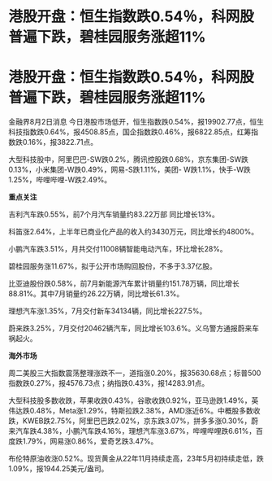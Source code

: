 # 港股开盘：恒生指数跌0.54％，科网股普遍下跌，碧桂园服务涨超11%

# 港股开盘：恒生指数跌0.54％，科网股普遍下跌，碧桂园服务涨超11%

金融界8月2日消息
今日港股市场低开，恒生指数跌0.54%，报19902.77点，恒生科技指数跌0.64%，报4508.85点，国企指数跌0.46%，报6822.85点，红筹指数跌0.16%，报3822.71点。

大型科技股中，阿里巴巴-SW跌0.2%，腾讯控股跌0.68%，京东集团-SW跌0.13%，小米集团-W跌0.49%，网易-S跌1.11%，美团-
W跌1.1%，快手-W跌1.25%，哔哩哔哩-W跌2.49%。

**重点关注**

吉利汽车跌0.55%，前7个月汽车销量约83.22万部 同比增长13%。

科笛涨2.64%，上半年已商业化产品的收入约3430万元，同比增长约4800%。

小鹏汽车跌3.51%，月共交付11008辆智能电动汽车，环比增长28%。

碧桂园服务涨11.67%，拟于公开市场购回股份，不多于3.37亿股。

比亚迪股份跌0.58%，前7月新能源汽车累计销量约151.78万辆，同比增长88.81%。其中7月销量约26.22万辆，同比增长61.3%。

理想汽车涨1.35%，7月交付新车34134辆，同比增长227.5%。

蔚来跌3.25%，7月交付20462辆汽车，同比增长103.6%。义乌警方通报蔚来车祸起火。

**海外市场**

周二美股三大指数震荡整理涨跌不一，道指涨0.20%，报35630.68点；标普500指数跌0.27%，报4576.73点；纳指跌0.43%，报14283.91点。

大型科技股多数收跌，苹果收跌0.43%，谷歌收跌0.92%，亚马逊跌1.49%，英伟达跌0.48%，Meta涨1.29%，特斯拉跌2.38%，AMD涨近6%。中概股多数收跌，KWEB跌2.75%，阿里巴巴跌2.02%，京东跌3.07%，拼多多涨0.30%，蔚来汽车跌4.38%，小鹏汽车跌4.16%，理想汽车涨3.67%，哔哩哔哩跌6.61%，百度跌1.79%，网易涨0.86%，爱奇艺跌3.47%。

布伦特原油收涨0.52%。现货黄金从22年11月持续走高，23年5月初持续走低，跌1.09%，报1944.25美元/盎司。

